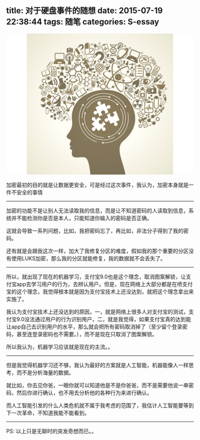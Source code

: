 title: 对于硬盘事件的随想
date: 2015-07-19 22:38:44
tags: 随笔
categories: S-essay
---
![brain](/img/brain.jpg)
<!--more-->

加密最初的目的就是让数据更安全，可是经过这次事件，我认为，加密本身就是一件不安全的事情

---

加密的功能不是让别人无法读取我的信息，而是让不知道密码的人读取到信息，系统并不能检测你是否是本人，只能知道你输入的密码是否正确。

  这就会导致一系列问题，比如，我把密码忘了，再比如，非法分子得到了我的密码。
    
  还有就是会跟我这次一样，加大了我修复分区的难度，假如我的那个重要的分区没有使用LUKS加密，那么我的分区就能修复，我的数据就不会丢失了。
    
---

所以，就出现了现在的机器学习，支付宝9.0也是这个理念，取消图案解锁，让支付宝app去学习用户的行为，去辨认用户。但是，现在网络上大部分都是在喷支付宝的这个理念，我觉得根本就是因为支付宝技术上还没达到，就把这个理念拿出来实施了。

我认为支付宝技术上还没达到的原因，一，就是网络上很多人对支付宝的测试，支付宝9.0没法通过用户的行为识别用户，二，就是我觉得，如果支付宝真的达到能让app自己去识别用户的水平，那么就会把所有密码取消掉了（至少留个登录密码，甚至连登录密码也不需要。），而不是现在只取消了图案解锁。

所以我认为，机器学习应该就是现在的主流。。

---

但是我觉得机器学习还不够，我认为最好的方案就是人工智能，机器能像人一样思考，而不是分析海量的数据。

就比如，你去见你爸，一眼你就可以知道他是不是你爸爸，而不是需要他说一串密码，然后你进行确认，也不用去分析他的各种行为来进行确认。

而人工智能引发的什么人类危机就不属于我考虑的范围了，我估计人工智能要等到下一次革命，不知道我能不能看到。

---

PS: 以上只是无聊时的突发奇想而已。。
